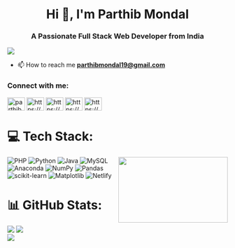 <h1 align="center">Hi 👋, I'm Parthib Mondal</h1>
<h3 align="center">A Passionate Full Stack Web Developer from India</h3>

![](https://github-profile-trophy.vercel.app/?username=parthib-mondal3&theme=radical&no-frame=false&no-bg=true&margin-w=4)
- 📫 How to reach me **parthibmondal19@gmail.com**
  
<h3 align="left">Connect with me:</h3>
<p align="left">
<a href="https://twitter.com/parthib26322298" target="blank"><img align="center" src="https://raw.githubusercontent.com/rahuldkjain/github-profile-readme-generator/master/src/images/icons/Social/twitter.svg" alt="parthib26322298" height="30" width="40" /></a>
<a href="https://linkedin.com/in/https://www.linkedin.com/in/parthib-mondal-162354246" target="blank"><img align="center" src="https://raw.githubusercontent.com/rahuldkjain/github-profile-readme-generator/master/src/images/icons/Social/linked-in-alt.svg" alt="https://www.linkedin.com/in/parthib-mondal-162354246" height="30" width="40" /></a>
<a href="https://stackoverflow.com/users/https://stackoverflow.com/users/26643942/parthib-mondal" target="blank"><img align="center" src="https://raw.githubusercontent.com/rahuldkjain/github-profile-readme-generator/master/src/images/icons/Social/stack-overflow.svg" alt="https://stackoverflow.com/users/26643942/parthib-mondal" height="30" width="40" /></a>
<a href="https://kaggle.com/https://www.kaggle.com/parthibmondal" target="blank"><img align="center" src="https://raw.githubusercontent.com/rahuldkjain/github-profile-readme-generator/master/src/images/icons/Social/kaggle.svg" alt="https://www.kaggle.com/parthibmondal" height="30" width="40" /></a>
<a href="https://fb.com/https://www.facebook.com/profile.php?id=100039580890457" target="blank"><img align="center" src="https://raw.githubusercontent.com/rahuldkjain/github-profile-readme-generator/master/src/images/icons/Social/facebook.svg" alt="https://www.facebook.com/profile.php?id=100039580890457" height="30" width="40" /></a>
</p>

# 💻 Tech Stack:
<img align="right" height="150" width="250"  src="https://media3.giphy.com/media/v1.Y2lkPTc5MGI3NjExcTJ0ZmF2aHV5MTBva2RpN2RranluZTBiOWM2a25paGpqdTQwd2MzYiZlcD12MV9pbnRlcm5hbF9naWZfYnlfaWQmY3Q9Zw/RbDKaczqWovIugyJmW/giphy.webp"  />

 ![PHP](https://img.shields.io/badge/php-%23777BB4.svg?style=for-the-badge&logo=php&logoColor=white) ![Python](https://img.shields.io/badge/python-3670A0?style=for-the-badge&logo=python&logoColor=ffdd54) ![Java](https://img.shields.io/badge/java-%23ED8B00.svg?style=for-the-badge&logo=openjdk&logoColor=white) ![MySQL](https://img.shields.io/badge/mysql-4479A1.svg?style=for-the-badge&logo=mysql&logoColor=white)  ![Anaconda](https://img.shields.io/badge/Anaconda-%2344A833.svg?style=for-the-badge&logo=anaconda&logoColor=white) ![NumPy](https://img.shields.io/badge/numpy-%23013243.svg?style=for-the-badge&logo=numpy&logoColor=white) ![Pandas](https://img.shields.io/badge/pandas-%23150458.svg?style=for-the-badge&logo=pandas&logoColor=white)  ![scikit-learn](https://img.shields.io/badge/scikit--learn-%23F7931E.svg?style=for-the-badge&logo=scikit-learn&logoColor=white) ![Matplotlib](https://img.shields.io/badge/Matplotlib-%23ffffff.svg?style=for-the-badge&logo=Matplotlib&logoColor=black)  ![Netlify](https://img.shields.io/badge/netlify-%23000000.svg?style=for-the-badge&logo=netlify&logoColor=#00C7B7)


# 📊 GitHub Stats:
![](https://github-readme-streak-stats.herokuapp.com/?user=parthib-mondal3&theme=dark&hide_border=false)
![](https://github-readme-stats.vercel.app/api?username=parthib-mondal3&theme=dark&hide_border=false)<br/>
![](https://github-readme-stats.vercel.app/api/top-langs/?username=parthib-mondal3&theme=dark&hide_border=false&include_all_commits=true&count_private=true)<br/>
